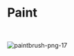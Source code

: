 # Paint
<br>

![paintbrush-png-17](https://github.com/Tacogamerman/Paint-Proxy-V1/assets/119009502/2c74cc69-67a7-4a4e-be13-385f4c86abf3)
